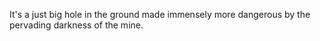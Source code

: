 It's a just big hole in the ground made immensely more dangerous  by the pervading darkness of the mine.